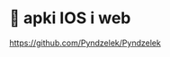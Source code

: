# 👋 apki IOS i web

https://github.com/Pyndzelek/Pyndzelek

<!---
Pyndzelek/Pyndzelek is a ✨ special ✨ repository because its `README.md` (this file) appears on your GitHub profile.
You can click the Preview link to take a look at your changes.
--->

